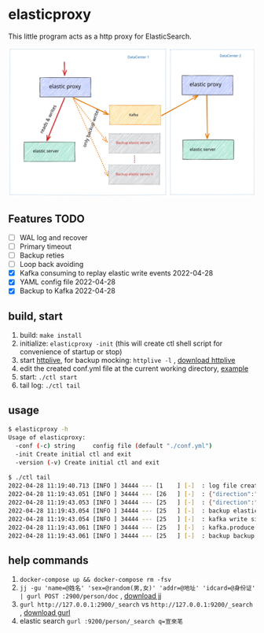 # elasticproxy

This little program acts as a http proxy for ElasticSearch.

![image](elasticproxy.svg)

## Features TODO

- [ ] WAL log and recover
- [ ] Primary timeout
- [ ] Backup reties
- [ ] Loop back avoiding
- [x] Kafka consuming to replay elastic write events 2022-04-28
- [x] YAML config file 2022-04-28
- [x] Backup to Kafka 2022-04-28

## build, start

1. build: `make install`
2. initialize: `elasticproxy -init` (this will create ctl shell script for convenience of startup or stop)
3. start [httplive](https://github.com/bingoohuang/httplive), for backup mocking: `httplive -l`
   , [download httplive](http://7.d5k.co/httplive/dl/)
4. edit the created conf.yml file at the current working directory, [example](initassets/conf.yml)
5. start: `./ctl start`
6. tail log: `./ctl tail`

## usage

```sh
$ elasticproxy -h
Usage of elasticproxy:
  -conf (-c) string     config file (default "./conf.yml")
  -init Create initial ctl and exit
  -version (-v) Create initial ctl and exit
```

```sh
$ ./ctl tail    
2022-04-28 11:19:40.713 [INFO ] 34444 --- [1    ] [-]  : log file created:~/logs/elasticproxy/elasticproxy.log
2022-04-28 11:19:43.051 [INFO ] 34444 --- [26   ] [-]  : {"direction":"primary","duration":"25.07109ms","method":"POST","path":"/person/doc","remote_addr":"127.0.0.1:51963","status":201,"target":"http://127.0.0.1:9200/person/doc"}
2022-04-28 11:19:43.053 [INFO ] 34444 --- [25   ] [-]  : {"direction":"backup","duration":"2.400444ms","status":200,"target":"http://127.0.0.1:5003/backup/person/doc"}
2022-04-28 11:19:43.054 [INFO ] 34444 --- [25   ] [-]  : backup elastic backup http://127.0.0.1:5003/backup cost 2.606671ms successfully
2022-04-28 11:19:43.054 [INFO ] 34444 --- [25   ] [-]  : kafka write size: 454, message: {"host":"127.0.0.1:2900","remoteAddr":"127.0.0.1:51963","method":"POST","url":"/person/doc","header":{"Accept":["application/json"],"Accept-Encoding":["gzip, deflate"],"Content-Length":["142"],"Content-Type":["application/json"],"Gurl-Date":["Thu, 28 Apr 2022 03:19:42 GMT"],"User-Agent":["gurl/1.0.0"]},"body":{"addr":"西藏自治区那曲地区羯聵路5254号觪皉小区5单646751199202275103","name":"宋邅槐","sex":"男"}\n},to kafka
2022-04-28 11:19:43.061 [INFO ] 34444 --- [25   ] [-]  : kafka.produce result &{Partition:0 Offset:6 Topic:elastic.backup}
2022-04-28 11:19:43.061 [INFO ] 34444 --- [25   ] [-]  : backup backup to kafka cost 7.151284ms successfully
```

## help commands

1. `docker-compose up && docker-compose rm -fsv`
2. `jj -gu 'name=@姓名' 'sex=@random(男,女)' 'addr=@地址' 'idcard=@身份证' | gurl POST :2900/person/doc`
   , [download jj](http://7.d5k.co/httplive/dl/)
3. `gurl http://127.0.0.1:2900/_search` vs `http://127.0.0.1:9200/_search`
   , [download gurl](http://7.d5k.co/httplive/dl/)
4. elastic search `gurl :9200/person/_search q=宣來芼`
